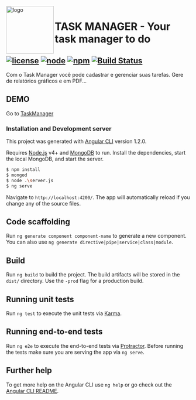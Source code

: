 <img align="left" alt="logo" width="130" src="https://github.com/faelsantos/taskmanager/blob/master/src/assets/images/ic_launcher_circle.png?raw=true">

# TASK MANAGER - Your task manager to do
[![license](https://img.shields.io/github/license/mashape/apistatus.svg)]() [![node](https://img.shields.io/badge/node-v8.1.3-red.svg)](https://nodejs.org/) [![npm](https://img.shields.io/badge/npm-v5.0.3-red.svg)](https://nodejs.org/) [![Build Status](https://travis-ci.org/faelsantos/taskmanager.svg?branch=master)](https://travis-ci.org/faelsantos/taskmanager)
--
Com o Task Manager você pode cadastrar e gerenciar suas tarefas. Gere de relatórios gráficos e em PDF...

## DEMO 
Go to [TaskManager](https://taskmanager-beta.herokuapp.com/)

### Installation and Development server
This project was generated with [Angular CLI](https://github.com/angular/angular-cli) version 1.2.0.

Requires [Node.js](https://nodejs.org/) v4+ and [MongoDB](https://www.mongodb.com) to run.
Install the dependencies, start the local MongoDB, and start the server.

```sh
$ npm install
$ mongod
$ node .\server.js
$ ng serve
```
Navigate to `http://localhost:4200/`. The app will automatically reload if you change any of the source files.

## Code scaffolding
Run `ng generate component component-name` to generate a new component. You can also use `ng generate directive|pipe|service|class|module`.

## Build
Run `ng build` to build the project. The build artifacts will be stored in the `dist/` directory. Use the `-prod` flag for a production build.

## Running unit tests
Run `ng test` to execute the unit tests via [Karma](https://karma-runner.github.io).

## Running end-to-end tests
Run `ng e2e` to execute the end-to-end tests via [Protractor](http://www.protractortest.org/).
Before running the tests make sure you are serving the app via `ng serve`.

## Further help
To get more help on the Angular CLI use `ng help` or go check out the [Angular CLI README](https://github.com/angular/angular-cli/blob/master/README.md).
